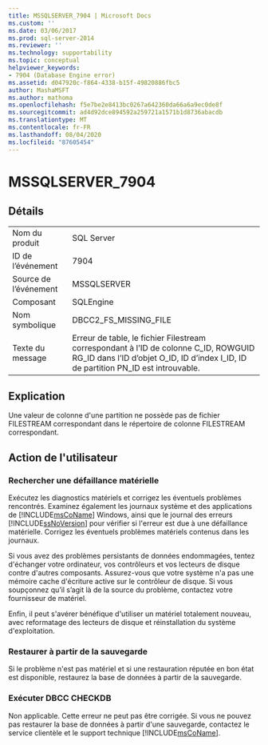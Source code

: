 ```yaml
---
title: MSSQLSERVER_7904 | Microsoft Docs
ms.custom: ''
ms.date: 03/06/2017
ms.prod: sql-server-2014
ms.reviewer: ''
ms.technology: supportability
ms.topic: conceptual
helpviewer_keywords:
- 7904 (Database Engine error)
ms.assetid: d047920c-f864-4338-b15f-49820886fbc5
author: MashaMSFT
ms.author: mathoma
ms.openlocfilehash: f5e7be2e8413bc0267a642360da66a6a9ec0de8f
ms.sourcegitcommit: ad4d92dce894592a259721a1571b1d8736abacdb
ms.translationtype: MT
ms.contentlocale: fr-FR
ms.lasthandoff: 08/04/2020
ms.locfileid: "87605454"
---
```

# <a name="mssqlserver_7904"></a>MSSQLSERVER_7904
    
## <a name="details"></a>Détails  
  
|||  
|-|-|  
|Nom du produit|SQL Server|  
|ID de l’événement|7904|  
|Source de l’événement|MSSQLSERVER|  
|Composant|SQLEngine|  
|Nom symbolique|DBCC2_FS_MISSING_FILE|  
|Texte du message|Erreur de table, le fichier Filestream correspondant à l’ID de colonne C_ID, ROWGUID RG_ID dans l’ID d’objet O_ID, ID d’index I_ID, ID de partition PN_ID est introuvable.|  
  
## <a name="explanation"></a>Explication  
 Une valeur de colonne d'une partition ne possède pas de fichier FILESTREAM correspondant dans le répertoire de colonne FILESTREAM correspondant.  
  
## <a name="user-action"></a>Action de l'utilisateur  
  
### <a name="look-for-hardware-failure"></a>Rechercher une défaillance matérielle  
 Exécutez les diagnostics matériels et corrigez les éventuels problèmes rencontrés. Examinez également les journaux système et des applications de [!INCLUDE[msCoName](../../includes/msconame-md.md)] Windows, ainsi que le journal des erreurs [!INCLUDE[ssNoVersion](../../includes/ssnoversion-md.md)] pour vérifier si l'erreur est due à une défaillance matérielle. Corrigez les éventuels problèmes matériels contenus dans les journaux.  
  
 Si vous avez des problèmes persistants de données endommagées, tentez d'échanger votre ordinateur, vos contrôleurs et vos lecteurs de disque contre d'autres composants. Assurez-vous que votre système n'a pas une mémoire cache d'écriture active sur le contrôleur de disque. Si vous soupçonnez qu’il s’agit là de la source du problème, contactez votre fournisseur de matériel.  
  
 Enfin, il peut s'avérer bénéfique d'utiliser un matériel totalement nouveau, avec reformatage des lecteurs de disque et réinstallation du système d'exploitation.  
  
### <a name="restore-from-backup"></a>Restaurer à partir de la sauvegarde  
 Si le problème n'est pas matériel et si une restauration réputée en bon état est disponible, restaurez la base de données à partir de la sauvegarde.  
  
### <a name="run-dbcc-checkdb"></a>Exécuter DBCC CHECKDB  
 Non applicable. Cette erreur ne peut pas être corrigée. Si vous ne pouvez pas restaurer la base de données à partir d'une sauvegarde, contactez le service clientèle et le support technique [!INCLUDE[msCoName](../../includes/msconame-md.md)].  
  
  
